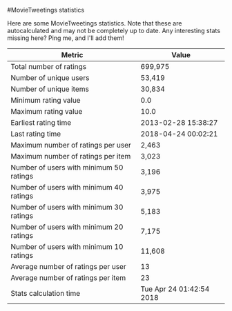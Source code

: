 #MovieTweetings statistics

Here are some MovieTweetings statistics. Note that these are autocalculated and may not be completely up to date. Any interesting stats missing here? Ping me, and I'll add them!

Metric | Value
--- | ---
Total number of ratings                 | 699,975
Number of unique users                  | 53,419
Number of unique items                  | 30,834
Minimum rating value                    | 0.0
Maximum rating value                    | 10.0
Earliest rating time                    | 2013-02-28 15:38:27
Last rating time                        | 2018-04-24 00:02:21
Maximum number of ratings per user      | 2,463
Maximum number of ratings per item      | 3,023
Number of users with minimum 50 ratings | 3,196
Number of users with minimum 40 ratings | 3,975
Number of users with minimum 30 ratings | 5,183
Number of users with minimum 20 ratings | 7,175
Number of users with minimum 10 ratings | 11,608
Average number of ratings per user      | 13
Average number of ratings per item      | 23
Stats calculation time                  | Tue Apr 24 01:42:54 2018

